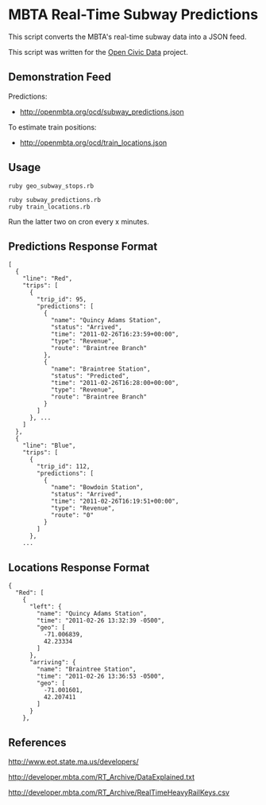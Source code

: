 # MBTA Real-Time Subway Predictions

This script converts the MBTA's real-time subway data into a JSON feed.

This script was written for the [Open Civic Data][ocd] project.

[ocd]:http://opencivicdata.org/

## Demonstration Feed

Predictions:

* <http://openmbta.org/ocd/subway_predictions.json>

To estimate train positions:

* <http://openmbta.org/ocd/train_locations.json>

## Usage

    ruby geo_subway_stops.rb

    ruby subway_predictions.rb  
    ruby train_locations.rb

Run the latter two on cron every x minutes.

## Predictions Response Format
    [
      {
        "line": "Red",
        "trips": [
          {
            "trip_id": 95,
            "predictions": [
              {
                "name": "Quincy Adams Station",
                "status": "Arrived",
                "time": "2011-02-26T16:23:59+00:00",
                "type": "Revenue",
                "route": "Braintree Branch"
              },
              {
                "name": "Braintree Station",
                "status": "Predicted",
                "time": "2011-02-26T16:28:00+00:00",
                "type": "Revenue",
                "route": "Braintree Branch"
              }
            ]
          }, ...
        ]
      },
      {
        "line": "Blue",
        "trips": [
          {
            "trip_id": 112,
            "predictions": [
              {
                "name": "Bowdoin Station",
                "status": "Arrived",
                "time": "2011-02-26T16:19:51+00:00",
                "type": "Revenue",
                "route": "0"
              }
            ]
          },
        ...

## Locations Response Format

    {
      "Red": [
        {
          "left": {
            "name": "Quincy Adams Station",
            "time": "2011-02-26 13:32:39 -0500",
            "geo": [
              -71.006839,
              42.23334
            ]
          },
          "arriving": {
            "name": "Braintree Station",
            "time": "2011-02-26 13:36:53 -0500",
            "geo": [
              -71.001601,
              42.207411
            ]
          }
        },

## References

<http://www.eot.state.ma.us/developers/>

<http://developer.mbta.com/RT_Archive/DataExplained.txt>

<http://developer.mbta.com/RT_Archive/RealTimeHeavyRailKeys.csv>


